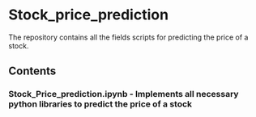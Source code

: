 # Stock_price_prediction

The repository contains all the fields scripts for predicting the price of a stock.

## Contents

### Stock_Price_prediction.ipynb - Implements all necessary python libraries to predict the price of a stock
